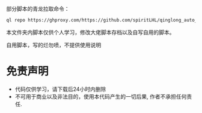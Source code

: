 部分脚本的青龙拉取命令：

```bash
ql repo https://ghproxy.com/https://github.com/spiritLHL/qinglong_auto_tools.git "ecs_"
```

本文件夹内脚本仅供个人学习，修改大佬脚本存档以及自写自用的脚本。

自用脚本，写的烂勿喷，不提供使用说明

# 免责声明

* 代码仅供学习，请下载后24小时内删除
* 不可用于商业以及非法目的，使用本代码产生的一切后果, 作者不承担任何责任.

